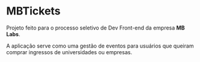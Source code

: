 # MBTickets

Projeto feito para o processo seletivo de Dev Front-end da empresa **MB Labs**.

A aplicação serve como uma gestão de eventos para usuários que queiram comprar ingressos de universidades ou empresas.
